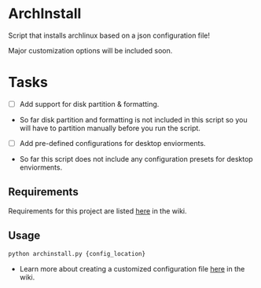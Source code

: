 # ArchInstall
Script that installs archlinux based on a json configuration file!

Major customization options will be included soon.

# Tasks
- [ ] Add support for disk partition & formatting.
- So far disk partition and formatting is not included in this script so you will have to partition manually before you run the script.

- [ ] Add pre-defined configurations for desktop enviorments.
- So far this script does not include any configuration presets for desktop enviorments.

## Requirements
Requirements for this project are listed [here](https://github.com/xFadedxShadow/ArchInstall/wiki#requirements) in the wiki.

## Usage
```python
python archinstall.py {config_location}
```

- Learn more about creating a customized configuration file [here](https://github.com/xFadedxShadow/ArchInstall/wiki#creating-a-custom-configuration-insights) in the wiki.
